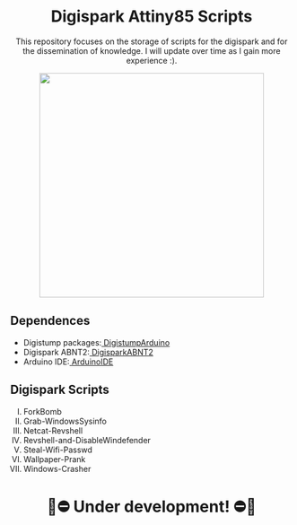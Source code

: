 <h1 align="center">Digispark Attiny85 Scripts</h1>

<p align="center">This repository focuses on the storage of scripts for the digispark and for the dissemination of knowledge. I will update over time as I gain more experience :).</p>

<p align="center">
	<img width="400" height="400" src="https://github.com/EndlssNightmare/Digispark-scripts/assets/110058202/7cf31e71-e6ac-4a74-ac69-3762e93ea66f">
</p>

<body>
   <h2 align="left"> Dependences </h2>
<ul>
  <li>Digistump packages:<a href="https://github.com/digistump/DigistumpArduino"> DigistumpArduino</a></li>
  <li>Digispark ABNT2:<a href="https://github.com/jcldf/digisparkABNT2"> DigisparkABNT2</a></li>
  <li>Arduino IDE:<a href="https://www.arduino.cc/en/software"> ArduinoIDE</a></li>
</ul>  

  <h2 align="left"> Digispark Scripts </h2>
<ol type="I">
<li>ForkBomb</li>
<li>Grab-WindowsSysinfo</li>
<li>Netcat-Revshell</li>
<li>Revshell-and-DisableWindefender</li>
<li>Steal-Wifi-Passwd</li>
<li>Wallpaper-Prank</li>
<li>Windows-Crasher</li>
</ol>

<h1 align="center">🚧⛔ Under development! ⛔🚧</h1>

</body>
</html>
